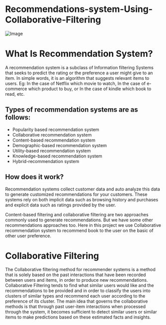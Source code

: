 # Recommendations-system-Using-Collaborative-Filtering
![Image](https://th.bing.com/th/id/R.413d098d182d74abcb430ec168164e4d?rik=Jxe050rejnrQiA&pid=ImgRaw&r=0)

# What Is Recommendation System?
A recommendation system is a subclass of Information filtering Systems that seeks to predict the rating or the preference a user might give to an item. In simple words, it is an algorithm that suggests relevant items to users. 
Eg: In the case of Netflix which movie to watch, In the case of e-commerce which product to buy, or In the case of kindle which book to read, etc.

## Types of recommendation systems are as follows:

- Popularity based recommendation system
- Collaborative recommendation system
- Content-based recommendation system
- Demographic-based recommendation system
- Utility-based recommendation system
- Knowledge-based recommendation system
- Hybrid-recommendation system

## How does it work?
Recommendation systems collect customer data and auto analyze this data to generate customized recommendations for your customers. These systems rely on both implicit data such as browsing history and purchases and explicit data such as ratings provided by the user.

Content-based filtering and collaborative filtering are two approaches commonly used to generate recommendations. But we have some other recommendations approaches too.
Here in this project we use Collaborative recommendation system to recommend book to the user on the basic of other user preference.

# Collaborative Filtering

The Collaborative filtering method for recommender systems is a method that is solely based on the past interactions that have been recorded between users and items, in order to produce new recommendations. Collaborative Filtering tends to find what similar users would like and the recommendations to be provided and in order to classify the users into clusters of similar types and recommend each user according to the preference of its cluster. The main idea that governs the collaborative methods is that through past user-item interactions when processed through the system, it becomes sufficient to detect similar users or similar items to make predictions based on these estimated facts and insights. 
